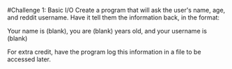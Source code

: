 #Challenge 1: Basic I/O
Create a program that will ask the user's name, age, and reddit username. Have it tell them the information back, in the format:

Your name is (blank), you are (blank) years old, and your username is (blank)

For extra credit, have the program log this information in a file to be accessed later.